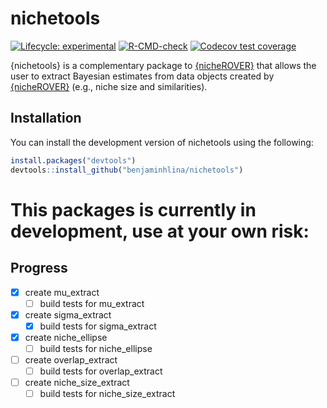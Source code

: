 
# nichetools

<!-- badges: start -->
[![Lifecycle: experimental](https://img.shields.io/badge/lifecycle-experimental-orange.svg)](https://lifecycle.r-lib.org/articles/stages.html#experimental)
[![R-CMD-check](https://github.com/benjaminhlina/nichetool/actions/workflows/R-CMD-check.yaml/badge.svg)](https://github.com/benjaminhlina/nichetool/actions/workflows/R-CMD-check.yaml)
[![Codecov test coverage](https://codecov.io/gh/benjaminhlina/nichetools/graph/badge.svg?token=mk3RjaD0hb)](https://codecov.io/gh/benjaminhlina/nichetools)
<!-- badges: end -->

{nichetools} is a complementary package to [{nicheROVER}](https://cran.r-project.org/web/packages/nicheROVER/index.html) that allows the user to extract Bayesian estimates from data objects created by [{nicheROVER}](https://cran.r-project.org/web/packages/nicheROVER/index.html) (e.g., niche size and similarities).

## Installation

You can install the development version of nichetools using the following:
``` r
install.packages("devtools")
devtools::install_github("benjaminhlina/nichetools")
```

# This packages is currently in development, use at your own risk: 

## Progress
-   [X] create mu_extract
    -   [ ] build tests for mu_extract
-   [X] create sigma_extract
    -   [X] build tests for sigma_extract
-   [X] create niche_ellipse
    -   [ ] build tests for niche_ellipse
-   [ ] create overlap_extract
    -   [ ] build tests for overlap_extract
-   [ ] create niche_size_extract 
    -   [ ] build tests for niche_size_extract 
